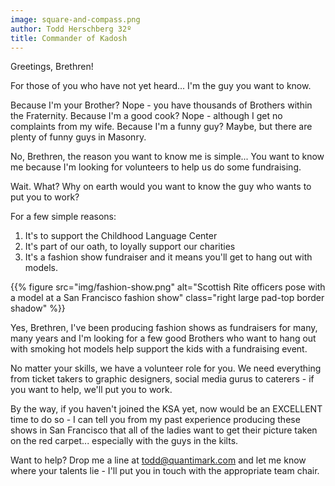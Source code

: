 ```yaml
---
image: square-and-compass.png
author: Todd Herschberg 32º
title: Commander of Kadosh
---
```


Greetings, Brethren!

For those of you who have not yet heard... I'm the guy you want to know. 

Because I'm your Brother?  Nope - you have thousands of Brothers within the Fraternity.  Because I'm a good cook? Nope - although I get no complaints from my wife.  Because I'm a funny guy?  Maybe, but there are plenty of funny guys in Masonry.

No, Brethren, the reason you want to know me is simple... You want to know me because I'm looking for volunteers to help us do some fundraising.
 
Wait. What?  Why on earth would you want to know the guy who wants to put you to work?
 
For a few simple reasons:

1. It's to support the Childhood Language Center
2. It's part of our oath, to loyally support our charities
3. It's a fashion show fundraiser and it means you'll get to hang out with models.
 
{{% figure src="img/fashion-show.png" alt="Scottish Rite officers pose with a model at a San Francisco fashion show" class="right large pad-top border shadow" %}}

Yes, Brethren, I've been producing fashion shows as fundraisers for many, many years and I'm looking for a few good Brothers who want to hang out with smoking hot models help support the kids with a fundraising event.
 
No matter your skills, we have a volunteer role for you.  We need everything from ticket takers to graphic designers, social media gurus to caterers - if you want to help, we'll put you to work.
 
By the way, if you haven't joined the KSA yet, now would be an EXCELLENT time to do so - I can tell you from my past experience producing these shows in San Francisco that all of the ladies want to get their picture taken on the red carpet... especially with the guys in the kilts.

Want to help?  Drop me a line at [todd@quantimark.com](mailto:todd@quantimark.com) and let me know where your talents lie - I'll put you in touch with the appropriate team chair.